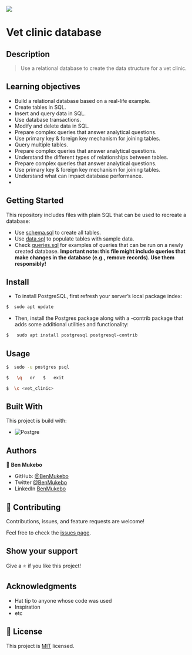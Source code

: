 ![](https://img.shields.io/badge/Microverse-blueviolet)

# Vet clinic database

## Description

> Use a relational database to create the data structure for a vet clinic.

## Learning objectives
- Build a relational database based on a real-life example.
- Create tables in SQL.
- Insert and query data in SQL.
- Use database transactions.
- Modify and delete data in SQL.
- Prepare complex queries that answer analytical questions.
- Use primary key & foreign key mechanism for joining tables.
- Query multiple tables.
- Prepare complex queries that answer analytical questions.
- Understand the different types of relationships between tables.
- Prepare complex queries that answer analytical questions.
- Use primary key & foreign key mechanism for joining tables.
- Understand what can impact database performance.
- 


## Getting Started

This repository includes files with plain SQL that can be used to recreate a database:

- Use [schema.sql](./schema.sql) to create all tables.
- Use [data.sql](./data.sql) to populate tables with sample data.
- Check [queries.sql](./queries.sql) for examples of queries that can be run on a newly created database. **Important note: this file might include queries that make changes in the database (e.g., remove records). Use them responsibly!**


## Install

- To install PostgreSQL, first refresh your server’s local package index:

```bash
$  sudo apt update
```
  
- Then, install the Postgres package along with a -contrib package that adds some additional utilities and functionality:

```bash
$   sudo apt install postgresql postgresql-contrib
```

## Usage

```bash
$  sudo -u postgres psql
```
  
```bash
$   \q   or   $   exit
```
  
```bash
$  \c <vet_clinic>
```

## Built With

This project is build with:

-  ![Postgre](https://img.shields.io/badge/PostgreSQL-316192?style=for-the-badge&logo=postgresql&logoColor=white)

## Authors

👤 **Ben Mukebo**

- GitHub: [@BenMukebo](https://github.com/BenMukebo)
- Twitter [@BenMukebo](https://twitter.com/BenMukebo)
- LinkedIn [BenMukebo](https://www.linkedin.com/in/kasongo-mukebo-ben-591720205/)


## 🤝 Contributing

Contributions, issues, and feature requests are welcome!

Feel free to check the [issues page](https://github.com/BenMukebo/vet-clinic-database/issues).

## Show your support

Give a ⭐️ if you like this project!

## Acknowledgments

- Hat tip to anyone whose code was used
- Inspiration
- etc

## 📝 License

This project is [MIT](./MIT.md) licensed.
